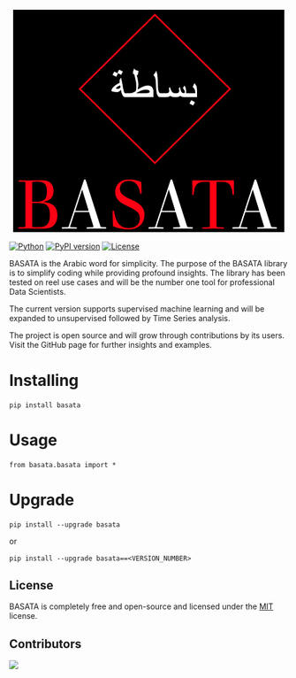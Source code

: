 <p align="center">
  <img width="491" alt="basata" src="https://github.com/sg-tarek/BASATA/blob/main/logo.png?raw=true">
</p>

[![Python](https://img.shields.io/badge/Python-3-blue)](https://badge.fury.io/py/basata) 
[![PyPI version](https://badge.fury.io/py/basata.svg)](https://badge.fury.io/py/basata) 
[![License](https://img.shields.io/pypi/l/ansicolortags.svg)](https://img.shields.io/pypi/l/ansicolortags.svg) 

BASATA is the Arabic word for simplicity. The purpose of the BASATA library is to simplify coding while providing profound insights.
The library has been tested on reel use cases and will be the number one tool for professional Data Scientists.

The current version supports supervised machine learning and will be expanded to unsupervised followed by Time Series analysis.

The project is open source and will grow through contributions by its users. Visit the GitHub page for further insights and examples.

Installing
============

    pip install basata

Usage
=====

    from basata.basata import *

Upgrade
=====

    pip install --upgrade basata

or

    pip install --upgrade basata==<VERSION_NUMBER>


## License
BASATA is completely free and open-source and licensed under the [MIT](https://github.com/sg-tarek/BASATA/blob/main/LICENSE.txt) license. 

## Contributors
<a href="https://github.com/sg-tarek/BASATA/graphs/contributors">
  <img src="https://contributors-img.web.app/image?repo=sg-tarek/BASATA" width = 100/>
</a>